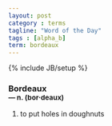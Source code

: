 ```yaml
---
layout: post
category : terms
tagline: "Word of the Day"
tags : [alpha_b]
term: bordeaux
---
```

{% include JB/setup %}

### Bordeaux<br/> <small>&mdash; n. (bor&middot;deaux)</small>

1. to put holes in doughnuts
